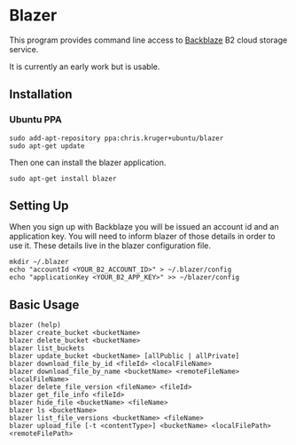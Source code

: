 # Blazer

This program provides command line access to [Backblaze](https://www.backblaze.com/b2/cloud-storage.html) 
B2 cloud storage service.

It is currently an early work but is usable.

## Installation

### Ubuntu PPA

    sudo add-apt-repository ppa:chris.kruger+ubuntu/blazer
    sudo apt-get update

Then one can install the blazer application.

    sudo apt-get install blazer

## Setting Up

When you sign up with Backblaze you will be issued an account id and an
application key. You will need to inform blazer of those details in order to
use it. These details live in the blazer configuration file.

    mkdir ~/.blazer
    echo "accountId <YOUR_B2_ACCOUNT_ID>" > ~/.blazer/config
    echo "applicationKey <YOUR_B2_APP_KEY>" >> ~/blazer/config

## Basic Usage

    blazer (help)
    blazer create_bucket <bucketName>
    blazer delete_bucket <bucketName>
    blazer list_buckets
    blazer update_bucket <bucketName> [allPublic | allPrivate]
    blazer download_file_by_id <fileId> <localFileName>
    blazer download_file_by_name <bucketName> <remoteFileName> <localFileName>
    blazer delete_file_version <fileName> <fileId>
    blazer get_file_info <fileId>
    blazer hide_file <bucketName> <fileName>
    blazer ls <bucketName>
    blazer list_file_versions <bucketName> <fileName>
    blazer upload_file [-t <contentType>] <bucketName> <localFilePath> <remoteFilePath>
